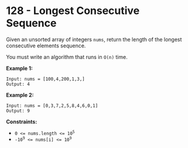 # 128 - Longest Consecutive Sequence
Given an unsorted array of integers `nums`, return the length of the longest consecutive elements sequence.

You must write an algorithm that runs in `O(n)` time.

**Example 1:**
```
Input: nums = [100,4,200,1,3,]
Output: 4
```

**Example 2:**
```
Input: nums = [0,3,7,2,5,8,4,6,0,1]
Output: 9
```

**Constraints:**
- <code>0 <= nums.length <= 10<sup>5</sup></code>
- <code>-10<sup>9</sup> <= nums[i] <= 10<sup>9</sup></code>
